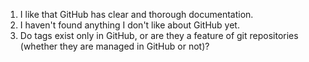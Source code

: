 1. I like that GitHub has clear and thorough documentation.
2. I haven't found anything I don't like about GitHub yet.
3. Do tags exist only in GitHub, or are they a feature of git repositories (whether they are managed in GitHub or not)?


